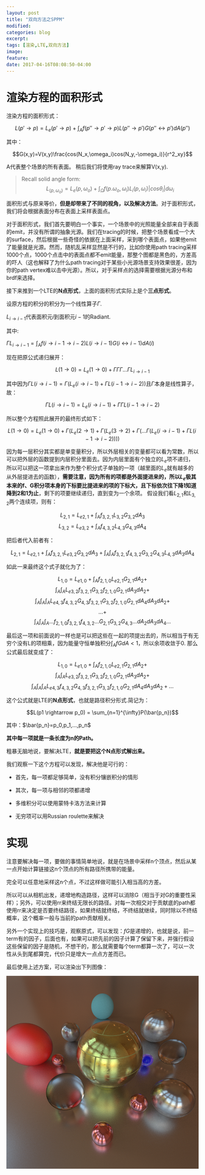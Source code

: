 ```yaml
---
layout: post
title: "双向方法之SPPM"
modified:
categories: blog
excerpt:
tags: [渲染,LTE,双向方法]
image:
feature:
date: 2017-04-16T08:08:50-04:00
---
```


# 渲染方程的面积形式

渲染方程的面积形式：

$$L(p' \rightarrow p)=L_e(p' \rightarrow p)+\int_A f(p'' \rightarrow p' \rightarrow p)L(p'' \rightarrow p')G(p'' \leftrightarrow p')dA(p'')$$

其中：

$$G(x,y)=V(x,y)\frac{cos(N_x,\omega_i)cos(N_y,-\omega_i)}{r^2_xy}$$

A代表整个场景的所有表面。
稍后我们将使用ray trace来解算V(x,y).

>Recall solid angle form:
$$L_(p,\omega_o) = L_e(p,\omega_o) + \int_{\Omega} f(p.\omega_o,\omega_i)L_i(p,\omega_i)|cos\theta_i|d\omega_i$$

面积形式与原来等价，**但是却带来了不同的视角，以及解决方法**。对于面积形式，我们将会根据表面分布在表面上采样表面点。

对于面积形式，我们首先要明白一个事实，一个场景中的光照能量全部来自于表面的emit，并没有所谓的抽象光源。我们在tracing的时候，把整个场景看成一个大的surface，然后根据一些奇怪的依据在上面采样，采到哪个表面点，如果他emit了能量就是光源。然而，随机乱采样显然是不行的，比如你使用path tracing采样1000个点，1000个点击中的表面点都不emit能量，那整个图都是黑色的，方差高的吓人（这也解释了为什么path tracing对于某些小光源场景支持效果很差，因为你的path vertex难以击中光源）。所以，对于采样点的选择需要根据光源分布和brdf来选择。

接下来推到一个LTE的**N点形式**，上面的面积形式实际上是个**三点形式**。

设原方程的积分的积分为一个线性算子$\Gamma$.

$L_{i \rightarrow i-1}$代表面积元$i$到面积元$i-1$的Radiant.

其中:

$\Gamma L_{i\rightarrow i-1} = \int_A f(i \rightarrow i-1 \rightarrow i-2)L(i\rightarrow i-1)G(i \leftrightarrow i-1)dA(i)$

现在把原公式递归展开：

$$L(1 \rightarrow 0) = L_e(1\rightarrow 0) + \Gamma \Gamma \Gamma ... \Gamma L_{i \rightarrow i-1}$$

其中因为$\Gamma L(i \rightarrow i-1) = \Gamma (L_e(i \rightarrow i-1) + \Gamma L(i-1 \rightarrow i-2))$且$\Gamma$本身是线性算子，故：

$$\Gamma L(i \rightarrow i-1) = L_e(i \rightarrow i-1) + \Gamma \Gamma L(i-1 
\rightarrow i-2)$$

所以整个方程照此展开的最终形式如下：

$$L(1 \rightarrow 0) = L_e(1\rightarrow 0) + \Gamma 
(L_e(2 \rightarrow 1) +  \Gamma 
(L_e(3 \rightarrow 2) + \Gamma (
... \Gamma(
 L_e(i \rightarrow i-1) + \Gamma L(i-1 \rightarrow i-2))))$$

因为每一层积分其实都是单变量积分，所以外层相关的变量都可以看为常数，所以可以把外层的函数提到内层积分里面去。因为内层里面有个独立的$L_e$项不递归，所以可以把这一项拿出来作为整个积分式子单独的一项（越里面的$L_e$就有越多的从外层提进去的函数），**需要注意，因为所有的项都是外面提进来的，所以$L_e$极其本来的f、G积分项本身的下标要比提进来的项的下标大，且下标依次往下降1知道降到2和1为止**，剩下的项要继续递归，直到变为一个余项。
假设我们看$L_{2,1}$和$L_{3,2}$两个连续项，则有：

$$L_{2,1} = L_{e2,1} + \int_A f_{3,2,1}L_{3,2}G_{3,2}dA_3$$
$$L_{3,2} = L_{e3,2} + \int_A f_{4,3,2}L_{4,3}G_{4,3}dA_4$$

把后者代入前者有：

$$L_{2,1} = L_{e2,1}+\int_A f_{3,2,1} L_{e3,2} G_{3,2} dA_3 + \int_A \int_A f_{3,2,1}f_{4,3,2}G_{3,2}G_{4,3}L_{4,3} dA_3 dA_4$$

如此一来最终这个式子就化为了：

$$L_{1,0} = L_{e1,0}+\int_A f_{2,1,0} L_{e2,1} G_{2,1} dA_2 + $$
$$\int_A \int_A L_{e3,2}f_{3,2,1}G_{3,2}f_{2,1,0}G_{2,1}dA_3dA_2 +$$
$$\int_A \int_A \int_A L_{e4,3}f_{4,3,2}G_{4,3}f_{3,2,1}G_{3,2}f_{2,1,0}G_{2,1}dA_4dA_3dA_2 + $$
$$... +$$
$$\int_A \int_A \int_A ... f_{2,1,0}f_{3,2,1}f_{4,3,2}...G_{2,1}G_{3,2}G_{4,3}... dA_2dA_3 dA_4...$$

最后这一项和前面说的一样也是可以把这些在一起的项提出去的，所以相当于有无穷个没有L的项相乘，因为能量守恒单独积分$\int_A fG dA < 1$，所以余项收敛于0.
那么公式最后就变成了：

$$L_{1,0} = L_{e1,0}+\int_A f_{2,1,0} L_{e2,1} G_{2,1} dA_2 + $$
$$\int_A \int_A L_{e3,2}f_{3,2,1}G_{3,2}f_{2,1,0}G_{2,1}dA_3dA_2 +$$
$$\int_A \int_A \int_A L_{e4,3}f_{4,3,2}G_{4,3}f_{3,2,1}G_{3,2}f_{2,1,0}G_{2,1}dA_4dA_3dA_2 + ...$$

这个公式就是LTE的**N点形式**，也就是路径积分形式.简记为：

$$L(p1 \rightarrow p_0) = \sum_{n=1}^{\infty}P(\bar{p_n})$$

其中：$\bar{p_n}=p_0,p_1,...,p_n$

**其中每一项就是一条长度为n的Path。**

粗暴无脑地说，要解决LTE，**就是要把这个N点形式解出来。**

我们观察一下这个方程可以发现，解决他是可行的：

-   首先，每一项都足够简单，没有积分镶嵌积分的情形

-   其次，每一项与相邻的项都递增

-   多维积分可以使用蒙特卡洛方法来计算

-   无穷项可以用Russian roulette来解决


# 实现

注意要解决每一项，要做的事情简单地说，就是在场景中采样n个顶点，然后从某一点开始计算链接这n个顶点的所有路径所携带的能量。

完全可以任意地采样这n个点，不过这样做可能引入相当高的方差。

所以可以从相机出发，递增地构造路径，这样可以消除G（相当于对G的重要性采样）；另外，可以使用rr来终结无限长的路径。对每一次相交对于贡献底的path都使用rr来决定是否要终结路径，如果终结就终结，不终结就继续，同时除以不终结概率，这个概率一般与当前的path贡献相关。

另外一个实现上的技巧是，观察原式，可以发现：$fG$是递增的，也就是说，前一term有的因子，后面也有，如果可以把先前的因子计算了保留下来，并强行假设这些保留的因子是随机，不想干的，那么就需要每个term都算一次了，可以一次性从头到尾都算完，代价只是增大一点点方差而已。

最后使用上述方案，可以渲染出下列图像：

![](https://github.com/wubugui/FXXKTracer/raw/master/pic/mat1.png)

